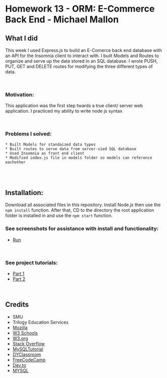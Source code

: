 # Homework 13 - ORM: E-Commerce Back End - Michael Mallon

## What I did

This week I used Express.js to build an E-Comerce back end database with an API for the Insomnia client to interact with. I built Models and Routes to organize and serve up the data stored in an SQL database. I wrote PUSH, PUT, GET and DELETE routes for modifying the three different types of data. 

<br>

### Motivation:
This application was the first step twards a true client/ server web application. I practiced my ability to write node js syntax

<br>

### Problems I solved:
    * Built Models for standaized data types
    * Built routes to serve data from server-sied SQL database
    * Used Insomnia as front end client
    * Modified index.js file in models folder so models can reference eachother

<br />
<br />

## Installation:
Download all associated files in this repository. Install Node.js then use the `npm install` function. After that, CD to the directory the root application folder is installed in and use the `npm start` function.

### See screenshots for assistance with install and functionality:
- [Run](https://github.com/MikeMallonIT/HW12-EmployeeTracker/blob/main/Assets/cliRun.png?raw=true)

<br>

### See project tutorials:
- [Part 1](https://watch.screencastify.com/v/a1t8RBkuzttGPyvzNURI)
- [Part 2](https://watch.screencastify.com/v/StHfwLmEg6aSd32cBGwP)

<br />

## Credits
- SMU
- Trilogy Education Services
- [Mozilla](https://developer.mozilla.org)
- [W3 Schools](https://www.w3schools.com/)
- [W3.org](https://www.w3.org/)
- [Stack Overflow](https://stackoverflow.com)
- [MySQLTutorial](https://www.mysqltutorial.org/mysql-update-data.aspx)
- [DYClassroom](https://dyclassroom.com/mysql/mysql-select-from-table)
- [FreeCodeCamp](https://forum.freecodecamp.org/t/console-log-array-prints-a-result-but-return-array-is-undefined/192382)
- [Dev.to](https://dev.to/afifsohaili/dealing-with-promises-in-an-array-with-async-await-5d7g)
- [MYSQL](https://dev.mysql.com/doc/refman/8.0/en/datetime.html)
